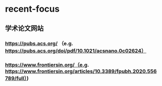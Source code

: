 # recent-focus

## 学术论文网站

### https://pubs.acs.org/ （e.g. https://pubs.acs.org/doi/pdf/10.1021/acsnano.0c02624）
### https://www.frontiersin.org/（e.g. https://www.frontiersin.org/articles/10.3389/fpubh.2020.556789/full）)
